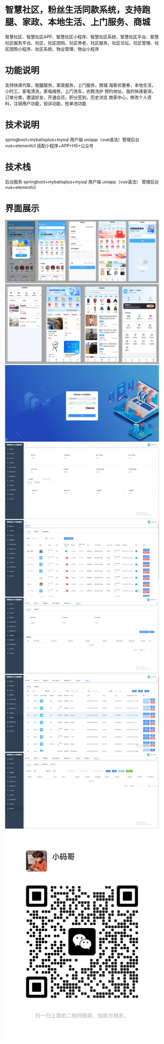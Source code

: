 # 智慧社区，粉丝生活同款系统，支持跑腿、家政、本地生活、上门服务、商城

智慧社区、智慧社区APP、智慧社区小程序、智慧社区系统、智慧社区平台、智慧社区服务平台、社区、社区团购、社区养老、社区服务、社区论坛、社区管理、社区团购小程序、社区系统、物业管理、物业小程序

# 功能说明

支持快递代取，跑腿服务，家政服务，上门服务，商城
淘客优惠券，本地生活，小时工，家电清洗，家电维修，上门洗车，衣鞋洗护
预约地址，我的快递查询，订单分类，邀请好友，开通会员，积分签到，历史浏览
商家中心，修改个人资料，注销用户功能，投诉功能，抢单池功能

# 技术说明

springboot+mybatisplus+mysql 用户端 uniapp（vue语法）管理后台 vue+elementUi
适配小程序+APP+H5+公众号

# 技术栈

后台服务 springboot+mybatisplus+mysql
用户端 uniapp（vue语法）
管理后台 vue+elementUi

# 界面展示

![extending-a-theme](/01.png)
![extending-a-theme](/02.png)
![extending-a-theme](/03.png)
![extending-a-theme](/04.png)
![extending-a-theme](/05.png)
![extending-a-theme](/06.png)
![extending-a-theme](/07.png)
![extending-a-theme](/08.png)
![extending-a-theme](/xiaomage.jpg)












